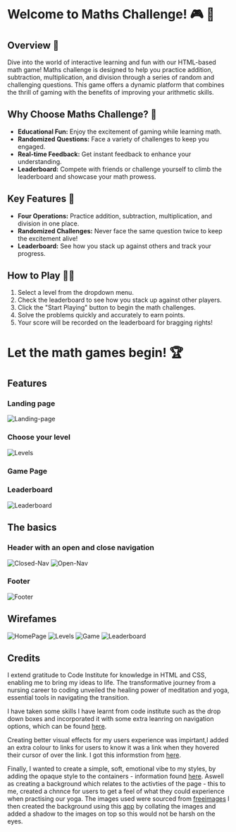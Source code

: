 # Welcome to Maths Challenge! :video_game: :star2:

## Overview :brain:
Dive into the world of interactive learning and fun with our HTML-based math game! Maths challenge is designed to help you practice addition, subtraction, multiplication, and division through a series of random and challenging questions. This game offers a dynamic platform that combines the thrill of gaming with the benefits of improving your arithmetic skills.

## Why Choose Maths Challenge? :thinking:
- **Educational Fun:** Enjoy the excitement of gaming while learning math.
- **Randomized Questions:** Face a variety of challenges to keep you engaged.
- **Real-time Feedback:** Get instant feedback to enhance your understanding.
- **Leaderboard:** Compete with friends or challenge yourself to climb the leaderboard and showcase your math prowess.

## Key Features :key:
- **Four Operations:** Practice addition, subtraction, multiplication, and division in one place.
- **Randomized Challenges:** Never face the same question twice to keep the excitement alive!
- **Leaderboard:** See how you stack up against others and track your progress.

## How to Play :book::open_book:
1. Select a level from the dropdown menu.
2. Check the leaderboard to see how you stack up against other players.
3. Click the "Start Playing" button to begin the math challenges.
4. Solve the problems quickly and accurately to earn points.
5. Your score will be recorded on the leaderboard for bragging rights!

# Let the math games begin! :trophy:


## Features 

### Landing page 
![Landing-page](docs/LandingPage.jpg)

### Choose your level
![Levels](docs/LevelsImg.jpg)

### Game Page


### Leaderboard
![Leaderboard](docs/Leaderboard.jpg)

## The basics

### Header with an open and close navigation
![Closed-Nav](docs/nav%20unopened.jpg)
![Open-Nav](docs/open%20nav.jpg)

### Footer
![Footer](docs/)



## Wirefames

![HomePage](docs/Homepage%20wireframe.jpg)
![Levels](docs/Levels%20wireframe%20.jpg)
![Game](docs/Game%20wireframe%20.jpg)
![Leaderboard](docs/Leaderboard%20wireframe.jpg)

## Credits

I extend gratitude to Code Institute for knowledge in HTML and CSS, enabling me to bring my ideas to life. The transformative journey from a nursing career to coding unveiled the healing power of meditation and yoga, essential tools in navigating the transition.

I have taken some skills I have learnt from code institute such as the drop down boxes and incorporated it with some extra leanring on navigation options, which can be found [here](<https://www.youtube.com/watch?v=iXKScihfSwE>).

Creating better visual effects for my users experience was impirtant,I added an extra colour to links for users to know it was a link when they hovered their cursor of over the link. I got this informstion from [here](<https://developer.mozilla.org/en-US/docs/Web/CSS/:hover#>). 

Finally, I wanted to create a simple, soft, emotional vibe to my styles, by adding the opaque style to the containers - information found [here](<https://developer.mozilla.org/en-US/docs/Learn/CSS/Howto/Make_box_transparent>). Aswell as creating a background which relates to the activties of the page - this to me, created a chnnce for users to get a feel of what they could experience when practising our yoga. The images used were sourced from [freeimages](<https://www.freeimages.com>) I then created the background using this [app](<https://www.sketchbook.com>) by collating the images and added a shadow to the images on top so this would not be harsh on the eyes.
